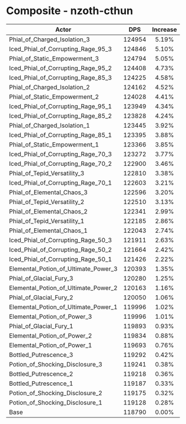 # Composite - nzoth-cthun
| Actor | DPS | Increase |
|---|:---:|:---:|
|Phial_of_Charged_Isolation_3|124954|5.19%|
|Iced_Phial_of_Corrupting_Rage_95_3|124846|5.10%|
|Phial_of_Static_Empowerment_3|124794|5.05%|
|Iced_Phial_of_Corrupting_Rage_95_2|124408|4.73%|
|Iced_Phial_of_Corrupting_Rage_85_3|124225|4.58%|
|Phial_of_Charged_Isolation_2|124162|4.52%|
|Phial_of_Static_Empowerment_2|124028|4.41%|
|Iced_Phial_of_Corrupting_Rage_95_1|123949|4.34%|
|Iced_Phial_of_Corrupting_Rage_85_2|123828|4.24%|
|Phial_of_Charged_Isolation_1|123445|3.92%|
|Iced_Phial_of_Corrupting_Rage_85_1|123395|3.88%|
|Phial_of_Static_Empowerment_1|123366|3.85%|
|Iced_Phial_of_Corrupting_Rage_70_3|123272|3.77%|
|Iced_Phial_of_Corrupting_Rage_70_2|122900|3.46%|
|Phial_of_Tepid_Versatility_3|122810|3.38%|
|Iced_Phial_of_Corrupting_Rage_70_1|122603|3.21%|
|Phial_of_Elemental_Chaos_3|122596|3.20%|
|Phial_of_Tepid_Versatility_2|122510|3.13%|
|Phial_of_Elemental_Chaos_2|122341|2.99%|
|Phial_of_Tepid_Versatility_1|122185|2.86%|
|Phial_of_Elemental_Chaos_1|122043|2.74%|
|Iced_Phial_of_Corrupting_Rage_50_3|121911|2.63%|
|Iced_Phial_of_Corrupting_Rage_50_2|121664|2.42%|
|Iced_Phial_of_Corrupting_Rage_50_1|121426|2.22%|
|Elemental_Potion_of_Ultimate_Power_3|120393|1.35%|
|Phial_of_Glacial_Fury_3|120280|1.25%|
|Elemental_Potion_of_Ultimate_Power_2|120163|1.16%|
|Phial_of_Glacial_Fury_2|120050|1.06%|
|Elemental_Potion_of_Ultimate_Power_1|119996|1.02%|
|Elemental_Potion_of_Power_3|119996|1.01%|
|Phial_of_Glacial_Fury_1|119893|0.93%|
|Elemental_Potion_of_Power_2|119834|0.88%|
|Elemental_Potion_of_Power_1|119693|0.76%|
|Bottled_Putrescence_3|119292|0.42%|
|Potion_of_Shocking_Disclosure_3|119241|0.38%|
|Bottled_Putrescence_2|119218|0.36%|
|Bottled_Putrescence_1|119187|0.33%|
|Potion_of_Shocking_Disclosure_2|119175|0.32%|
|Potion_of_Shocking_Disclosure_1|119128|0.28%|
|Base|118790|0.00%|
